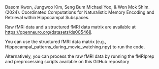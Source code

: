 Dasom Kwon, Jungwoo Kim, Seng Bum Michael Yoo, & Won Mok Shim. (2024). Coordinated Computations for Naturalistic Memory Encoding and Retrieval within Hippocampal Subspaces.

Raw fMRI data and a structured fMRI data matrix are available at https://openneuro.org/datasets/ds005468.

You can use the structured fMRI data matrix (e.g., Hippocampal_patterns_during_movie_watching.npy) to run the code.

Alternatively, you can process the raw fMRI data by running the fMRIprep and preprocessing scripts available on this GitHub repository
